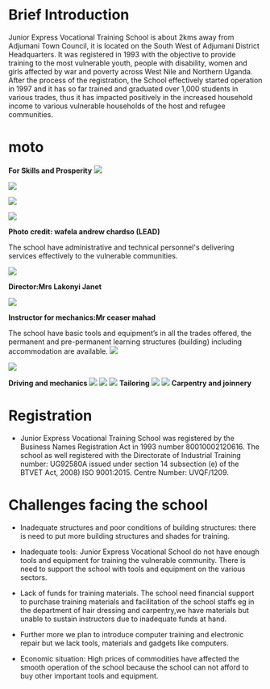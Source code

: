 # Brief Introduction

Junior Express Vocational Training School is about 2kms away from Adjumani Town Council, it is located on the South West of Adjumani District Headquarters. It was registered in 1993 with the objective to provide training to the most vulnerable youth, people with disability, women and girls affected by war and poverty across West Nile and Northern Uganda. After the process of the registration, the School effectively started operation in 1997 and it has so far trained and graduated over 1,000 students in various trades, thus it has impacted positively in the increased household income to various vulnerable households of the host and refugee communities.
# moto

**For Skills and Prosperity**
![](images/aa7a6aab-84c8-45b0-86e8-554f4228d373.png)

![](images/school.jpg)






![](images/sch.jpg)






![](images/view_from_gate.jpg)






**Photo credit: wafela andrew chardso (LEAD)**


The school have administrative and technical personnel's delivering services effectively to the vulnerable communities. 

![](images/director_JEVTS.jpg)



**Director:Mrs Lakonyi Janet**

![](images/instructor_mechanic.jpg)


**Instructor for mechanics:Mr ceaser mahad**


The school have basic tools and equipment’s in all the trades offered, the permanent and pre-permanent learning structures (building) including accommodation are available.
![](images/driving_tool.jpg)

![](images/mechanics_resource.jpg)

**Driving and mechanics**
![](images/tailo_desigs.jpg)
![](images/tailor4.jpg)
![](images/tailor3.jpg)
**Tailoring**
![](images/carpentry_store.jpg)
![](images/store.jpg)
**Carpentry and joinnery** 
# Registration
- Junior Express Vocational Training School was registered by the Business Names Registration Act in 1993 number 80010002120616. The school as well registered with the Directorate of Industrial Training number: UG92580A issued under section 14 subsection (e) of the BTVET Act, 2008) ISO 9001:2015. Centre Number: UVQF/1209.

# Challenges facing the school 
- Inadequate structures and poor conditions of building structures: there is need to put more building structures and shades for training.

- Inadequate tools: Junior Express Vocational School do not have enough tools and equipment for training the vulnerable community. There is need to support the school with tools and equipment on the various sectors.

- Lack of funds for training materials. The school need financial support to purchase training materials and facilitation of the school staffs eg in the department of hair dressing and carpentry,we have materials but unable to sustain instructors due to inadequate funds at hand.

- Further more we plan to introduce computer training and electronic repair but we lack tools, materials and gadgets like computers.

- Economic situation: High prices of commodities have affected the smooth operation of the school because the school can not afford to buy other important tools and equipment.

